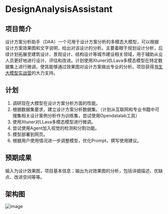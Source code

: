 # DesignAnalysisAssistant
## 项目简介
设计方案分析助手（DAA）一个可用于设计方案分析的多模态大模型，可以根据设计方案效果图和文字说明，给出对该设计的分析。主要着眼于规划设计分析，后续计划拓展至建筑设计、景观设计、结构设计等城市建设相关领域，用于辅助从业人员更好地进行设计、评估和改进。计划使用Xtuner对LLava多模态模型在特定数据集上进行微调，使其能够通过效果图对设计方案做出专业的分析。项目获得[书生大模型实战营](https://github.com/InternLM/Tutorial)的大力支持。

## 计划
1. 调研现在大模型在设计方案分析方面的性能。
2. 根据数据集要求，建立设计方案分析数据集。（计划从互联网和专业书籍中可搜集相关设计案例分析作为训练集，尝试使用Opendatalab工具）
3. 使用Xtuner对LLava多模态模型进行微调。
4. 尝试使用Agent加入视觉的检测和分割功能。
5. 模型部署到网页。
6. 根据用户使用情况进一步调整模型，优化Prompt，撰写使用建议。

## 预期成果
输入为设计效果图，项目基本信息；输出为对效果图的分析，包括详细描述、优缺点、改进空间等等。

## 架构图
![image](https://github.com/user-attachments/assets/a5525a60-13d8-4446-9eb3-dc398b1f00a1)
